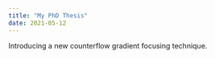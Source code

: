 ```yaml
---
title: "My PhD Thesis"
date: 2021-05-12
---
```


Introducing a new counterflow gradient focusing technique.
